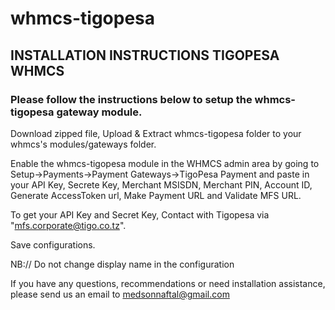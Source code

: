 # whmcs-tigopesa

## INSTALLATION INSTRUCTIONS TIGOPESA WHMCS

### Please follow the instructions below to setup the whmcs-tigopesa gateway module. 
 
Download zipped file, Upload & Extract whmcs-tigopesa folder to your whmcs's modules/gateways folder.

Enable the whmcs-tigopesa module in the WHMCS admin area by going to Setup->Payments->Payment Gateways->TigoPesa Payment and paste in your API Key, Secrete Key, Merchant MSISDN, Merchant PIN, Account ID, Generate AccessToken url, Make Payment URL and Validate MFS URL. 

To get your API Key and Secret Key, Contact with Tigopesa via "mfs.corporate@tigo.co.tz". 

Save configurations.

NB:// Do not change display name in the configuration

If you have any questions, recommendations or need installation assistance, please send us an email to medsonnaftal@gmail.com
    
